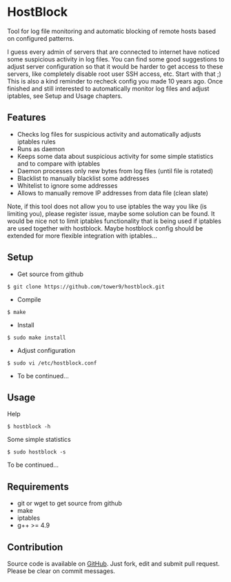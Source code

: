 HostBlock
=========

Tool for log file monitoring and automatic blocking of remote hosts based on configured patterns.

I guess every admin of servers that are connected to internet have noticed some suspicious activity in log files. You can find some good suggestions to adjust server configuration so that it would be harder to get access to these servers, like completely disable root user SSH access, etc. Start with that ;) This is also a kind reminder to recheck config you made 10 years ago. Once finished and still interested to automatically monitor log files and adjust iptables, see Setup and Usage chapters.

Features
--------

 - Checks log files for suspicious activity and automatically adjusts iptables rules
 - Runs as daemon
 - Keeps some data about suspicious activity for some simple statistics and to compare with iptables
 - Daemon processes only new bytes from log files (until file is rotated)
 - Blacklist to manually blacklist some addresses
 - Whitelist to ignore some addresses
 - Allows to manually remove IP addresses from data file (clean slate)

Note, if this tool does not allow you to use iptables the way you like (is limiting you), please register issue, maybe some solution can be found. It would be nice not to limit iptables functionality that is being used if iptables are used together with hostblock. Maybe hostblock config should be extended for more flexible integration with iptables...

Setup
-----

 - Get source from github
```
$ git clone https://github.com/tower9/hostblock.git
```
 - Compile
```
$ make
```
 - Install
```
$ sudo make install
```
 - Adjust configuration
```
$ sudo vi /etc/hostblock.conf
```
 - To be continued...

Usage
-----

Help
```
$ hostblock -h
```

Some simple statistics
```
$ sudo hostblock -s
```

To be continued...

Requirements
------------

 - git or wget to get source from github
 - make
 - iptables
 - g++ >= 4.9

Contribution
------------

Source code is available on [GitHub](https://github.com/tower9/hostblock). Just fork, edit and submit pull request. Please be clear on commit messages.
